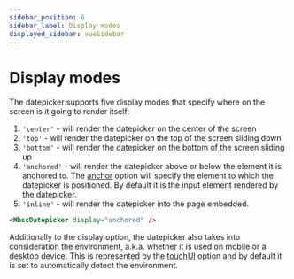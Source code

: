 ```yaml
---
sidebar_position: 6
sidebar_label: Display modes
displayed_sidebar: vueSidebar
---
```


# Display modes

The datepicker supports five display modes that specify where on the screen is it going to render itself:

1. `'center'` - will render the datepicker on the center of the screen
2. `'top'` - will render the datepicker on the top of the screen sliding down
3. `'bottom'` - will render the datepicker on the bottom of the screen sliding up
4. `'anchored'` - will render the datepicker above or below the element it is anchored to. The [anchor](./api#opt-anchor) option will specify the element to which the datepicker is positioned. By default it is the input element rendered by the datepicker.
5. `'inline'` - will render the datepicker into the page embedded.

```html
<MbscDatepicker display="anchored" />
```

Additionally to the display option, the datepicker also takes into consideration the environment, a.k.a. whether it is used on mobile or a desktop device. This is represented by the [touchUI](./api#opt-touchUI) option and by default it is set to automatically detect the environment.

